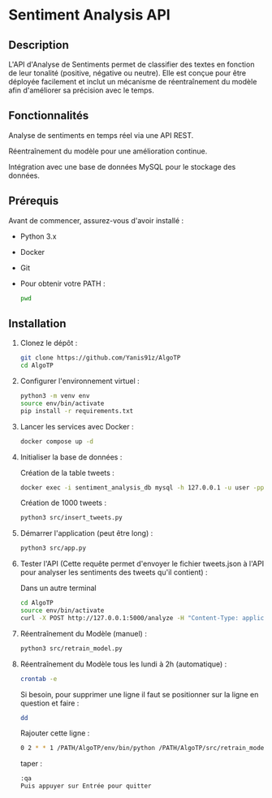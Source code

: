 # Sentiment Analysis API

## Description

L'API d'Analyse de Sentiments permet de classifier des textes en fonction de leur tonalité (positive, négative ou neutre). Elle est conçue pour être déployée facilement et inclut un mécanisme de réentraînement du modèle afin d'améliorer sa précision avec le temps.

## Fonctionnalités

Analyse de sentiments en temps réel via une API REST.

Réentraînement du modèle pour une amélioration continue.

Intégration avec une base de données MySQL pour le stockage des données.

## Prérequis

Avant de commencer, assurez-vous d'avoir installé :

- Python 3.x

- Docker

- Git

- Pour obtenir votre PATH :
  ```bash
  pwd

## Installation

1. Clonez le dépôt :
   ```bash
   git clone https://github.com/Yanis91z/AlgoTP
   cd AlgoTP
2. Configurer l'environnement virtuel :
   ```bash
   python3 -m venv env
   source env/bin/activate
   pip install -r requirements.txt
3. Lancer les services avec Docker :
   ```bash
   docker compose up -d
4. Initialiser la base de données :

   Création de la table tweets :
   ```bash
   docker exec -i sentiment_analysis_db mysql -h 127.0.0.1 -u user -ppassword sentiment_analysis < /PATH/AlgoTP/init.sql
   ```
   Création de 1000 tweets :
   ```bash
   python3 src/insert_tweets.py
6. Démarrer l'application (peut être long) :
   ```bash
   python3 src/app.py
7. Tester l'API (Cette requête permet d'envoyer le fichier tweets.json à l'API pour analyser les sentiments des tweets qu'il contient) :
   
   Dans un autre terminal
   ```bash
   cd AlgoTP
   source env/bin/activate
   curl -X POST http://127.0.0.1:5000/analyze -H "Content-Type: application/json" -d @tweets.json
8. Réentraînement du Modèle (manuel) :
   ```bash
   python3 src/retrain_model.py
9. Réentraînement du Modèle tous les lundi à 2h (automatique) :
   ```bash
   crontab -e
   ```
   Si besoin, pour supprimer une ligne il faut se positionner sur la ligne en question et faire :
   ```bash
   dd
   ```
   Rajouter cette ligne :
   ```bash
   0 2 * * 1 /PATH/AlgoTP/env/bin/python /PATH/AlgoTP/src/retrain_model.py
   ```
   taper :
   ```bash
   :qa
   Puis appuyer sur Entrée pour quitter
   ```
